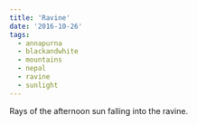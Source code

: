 ```yaml
---
title: 'Ravine'
date: '2016-10-26'
tags:
  - annapurna
  - blackandwhite
  - mountains
  - nepal
  - ravine
  - sunlight
---
```


Rays of the afternoon sun falling into the ravine.
